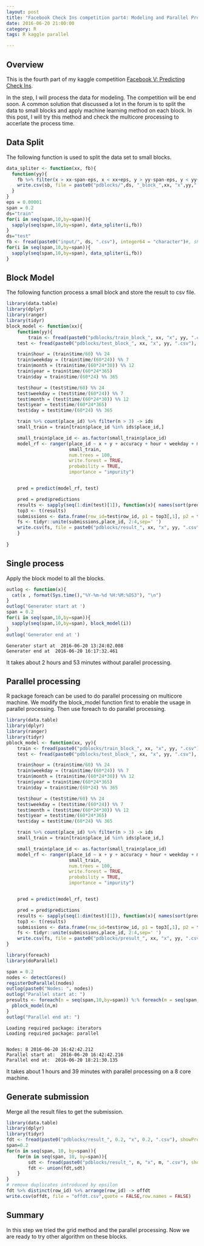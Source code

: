 ```yaml
---
layout: post
title: "Facebook Check Ins competition part4: Modeling and Parallel Processing"
date: 2016-06-20 21:00:00
category: R
tags: R kaggle parallel

---
```


## Overview
This is the fourth part of my kaggle competition [Facebook V: Predicting Check Ins](https://www.kaggle.com/c/facebook-v-predicting-check-ins).

In the step, I will process the data for modeling. The competition will be end soon. A common solution that discussed a lot in the forum is to split the data to small blocks and apply machine learning method on each block. In this post, I will try this method and check the multicore processing to accerlate the process time.



## Data Split
The following function is used to split the data set to small blocks.


```R
data_spliter <- function(xx, fb){
  function(yy){
    fb %>% filter(x > xx-span-eps, x < xx+eps, y > yy-span-eps, y < yy+eps) -> sb
    write.csv(sb, file = paste0("pdblocks/",ds, "_block_",xx, "x",yy,".csv"), row.names = FALSE)
  }
}
eps = 0.00001
span = 0.2
ds="train"
for(i in seq(span,10,by=span)){
  sapply(seq(span,10,by=span), data_spliter(i,fb))
}
ds="test"
fb <- fread(paste0("input/", ds, ".csv"), integer64 = "character")#, showProgress = FALSE)
for(i in seq(span,10,by=span)){
  sapply(seq(span,10,by=span), data_spliter(i,fb))
}
```

## Block Model
The following function process a small block and store the result to csv file.


```R
library(data.table) 
library(dplyr) 
library(ranger) 
library(tidyr) 
block_model <- function(xx){
    function(yy){
        train <- fread(paste0("pdblocks/train_block_", xx, "x", yy, ".csv"), integer64 = "character", showProgress = FALSE)
    test <- fread(paste0("pdblocks/test_block_", xx, "x", yy, ".csv"), integer64 = "character", showProgress = FALSE)

    train$hour = (train$time/60) %% 24
    train$weekday = (train$time/(60*24)) %% 7
    train$month = (train$time/(60*24*30)) %% 12 
    train$year = train$time/(60*24*365)
    train$day = train$time/(60*24) %% 365

    test$hour = (test$time/60) %% 24
    test$weekday = (test$time/(60*24)) %% 7
    test$month = (test$time/(60*24*30)) %% 12 
    test$year = test$time/(60*24*365)
    test$day = test$time/(60*24) %% 365

    train %>% count(place_id) %>% filter(n > 3) -> ids
    small_train = train[train$place_id %in% ids$place_id,]

    small_train$place_id <- as.factor(small_train$place_id) 
    model_rf <- ranger(place_id ~ x + y + accuracy + hour + weekday + month + year,
                       small_train,
                       num.trees = 100,
                       write.forest = TRUE,
                       probability = TRUE,
                       importance = "impurity")


    pred = predict(model_rf, test)

    pred = pred$predictions
    results <- sapply(seq(1:dim(test)[1]), function(x){ names(sort(pred[x,],decreasing=TRUE)[1:3])})
    top3 <- t(results)
    submissions <- data.frame(row_id=test$row_id, p1 = top3[,1], p2 = top3[,2], p3 = top3[, 3] )
    fs <- tidyr::unite(submissions,place_id, 2:4,sep=' ')
    write.csv(fs, file = paste0("pdblocks/result_", xx, "x", yy, ".csv"),quote = FALSE,row.names = FALSE)
    }
    
}
```

## Single process
Apply the block model to all the blocks.


```R
outlog <- function(x){
  cat(x , format(Sys.time(),"%Y-%m-%d %H:%M:%OS3"), "\n")
}
outlog('Generater start at ')
span = 0.2
for(i in seq(span,10,by=span)){
  sapply(seq(span,10,by=span), block_model(i))
}
outlog('Generater end at ')
```

    Generater start at  2016-06-20 13:24:02.008 
    Generater end at  2016-06-20 16:17:32.461 


It takes about 2 hours and 53 minutes without parallel processing.
## Parallel processing
R package foreach can be used to do parallel processing on multicore machine.
We modify the block_model function first to enable the usage in parallel processing. Then use foreach to do parallel processing.


```R
library(data.table) 
library(dplyr) 
library(ranger) 
library(tidyr) 
pblock_model <- function(xx, yy){
    train <- fread(paste0("pdblocks/train_block_", xx, "x", yy, ".csv"), integer64 = "character", showProgress = FALSE)
    test <- fread(paste0("pdblocks/test_block_", xx, "x", yy, ".csv"), integer64 = "character", showProgress = FALSE)

    train$hour = (train$time/60) %% 24
    train$weekday = (train$time/(60*24)) %% 7
    train$month = (train$time/(60*24*30)) %% 12 
    train$year = train$time/(60*24*365)
    train$day = train$time/(60*24) %% 365

    test$hour = (test$time/60) %% 24
    test$weekday = (test$time/(60*24)) %% 7
    test$month = (test$time/(60*24*30)) %% 12 
    test$year = test$time/(60*24*365)
    test$day = test$time/(60*24) %% 365

    train %>% count(place_id) %>% filter(n > 3) -> ids
    small_train = train[train$place_id %in% ids$place_id,]

    small_train$place_id <- as.factor(small_train$place_id) 
    model_rf <- ranger(place_id ~ x + y + accuracy + hour + weekday + month + year,
                       small_train,
                       num.trees = 100,
                       write.forest = TRUE,
                       probability = TRUE,
                       importance = "impurity")


    pred = predict(model_rf, test)

    pred = pred$predictions
    results <- sapply(seq(1:dim(test)[1]), function(x){ names(sort(pred[x,],decreasing=TRUE)[1:3])})
    top3 <- t(results)
    submissions <- data.frame(row_id=test$row_id, p1 = top3[,1], p2 = top3[,2], p3 = top3[, 3] )
    fs <- tidyr::unite(submissions,place_id, 2:4,sep=' ')
    write.csv(fs, file = paste0("pdblocks/presult_", xx, "x", yy, ".csv"),quote = FALSE,row.names = FALSE)
}

library(foreach)
library(doParallel)

span = 0.2
nodes <- detectCores()
registerDoParallel(nodes)
outlog(paste0("Nodes: ", nodes))
outlog("Parallel start at: ")
presults <- foreach(n = seq(span,10,by=span)) %:% foreach(m = seq(span,10,by=span), .packages = c('data.table','ranger','tidyr')) %dopar% { 
  pblock_model(n,m) 
}
outlog("Parallel end at: ")

```

    Loading required package: iterators
    Loading required package: parallel


    Nodes: 8 2016-06-20 16:42:42.212 
    Parallel start at:  2016-06-20 16:42:42.216 
    Parallel end at:  2016-06-20 18:21:30.135 




It takes about 1 hours and 39 minutes with parallel processing on a 8 core machine.

## Generate submission
Merge all the result files to get the submission.


```R
library(data.table) 
library(dplyr) 
library(tidyr) 
fdt <- fread(paste0("pdblocks/result_", 0.2, "x", 0.2, ".csv"), showProgress = FALSE)
span=0.2
for(n in seq(span, 10, by=span)){
    for(m in seq(span, 10, by=span)){
        sdt <- fread(paste0("pdblocks/result_", n, "x", m, ".csv"), showProgress = FALSE)
        fdt <- union(fdt,sdt)            
    }        
}
# remove duplicates introduced by epsilon
fdt %>% distinct(row_id) %>% arrange(row_id) -> offdt
write.csv(offdt, file = "offdt.csv",quote = FALSE,row.names = FALSE)
```

## Summary
In this step we tried the grid method and the parallel processing. Now we are ready to try other algorithm on these blocks.
